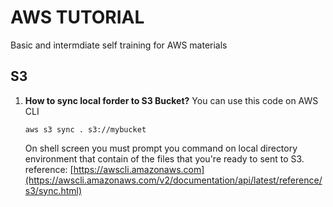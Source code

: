 # AWS TUTORIAL
Basic and intermdiate self training for AWS materials

## S3
1. **How to sync local forder to S3 Bucket?**
   You can use this code on AWS CLI 

   `aws s3 sync . s3://mybucket`

   On shell screen you must prompt you command on local directory environment that contain of the files that you're ready to sent to S3.
   reference: [https://awscli.amazonaws.com](https://awscli.amazonaws.com/v2/documentation/api/latest/reference/s3/sync.html)
   
